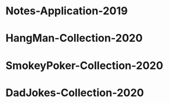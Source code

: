# Notes-Application-2019
# HangMan-Collection-2020
# SmokeyPoker-Collection-2020
# DadJokes-Collection-2020
